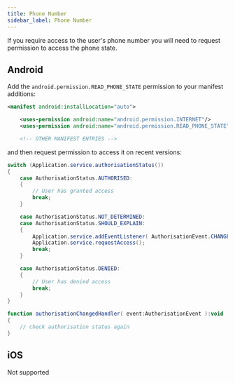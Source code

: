 ```yaml
---
title: Phone Number
sidebar_label: Phone Number
---
```



If you require access to the user's phone number you will need to request permission to access the phone state.


## Android

Add the `android.permission.READ_PHONE_STATE` permission to your manifest additions:


```xml
<manifest android:installLocation="auto">

    <uses-permission android:name="android.permission.INTERNET"/>
    <uses-permission android:name="android.permission.READ_PHONE_STATE"/>

    <!-- OTHER MANIFEST ENTRIES -->

```


and then request permission to access it on recent versions:

```actionscript
switch (Application.service.authorisationStatus())
{
    case AuthorisationStatus.AUTHORISED:
    {
        // User has granted access
        break;
    }

    case AuthorisationStatus.NOT_DETERMINED:
    case AuthorisationStatus.SHOULD_EXPLAIN:
    {
        Application.service.addEventListener( AuthorisationEvent.CHANGED, authorisationChangedHandler );
        Application.service.requestAccess();
        break;
    }

    case AuthorisationStatus.DENIED:
    {
        // User has denied access
        break;
    }
}

function authorisationChangedHandler( event:AuthorisationEvent ):void 
{
    // check authorisation status again
}
```


## iOS 

Not supported
